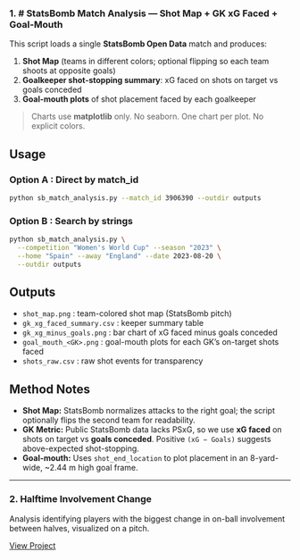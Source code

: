 ### 1. # StatsBomb Match Analysis — Shot Map + GK xG Faced + Goal-Mouth

This script loads a single **StatsBomb Open Data** match and produces:
1) **Shot Map** (teams in different colors; optional flipping so each team shoots at opposite goals)
2) **Goalkeeper shot-stopping summary**: xG faced on shots on target vs goals conceded
3) **Goal-mouth plots** of shot placement faced by each goalkeeper

> Charts use **matplotlib** only. No seaborn. One chart per plot. No explicit colors.

## Usage

### Option A : Direct by match_id
```bash
python sb_match_analysis.py --match_id 3906390 --outdir outputs
```

### Option B : Search by strings
```bash
python sb_match_analysis.py \
  --competition "Women's World Cup" --season "2023" \
  --home "Spain" --away "England" --date 2023-08-20 \
  --outdir outputs
```

## Outputs
- `shot_map.png` : team-colored shot map (StatsBomb pitch)
- `gk_xg_faced_summary.csv` : keeper summary table
- `gk_xg_minus_goals.png` : bar chart of xG faced minus goals conceded
- `goal_mouth_<GK>.png` : goal-mouth plots for each GK’s on-target shots faced
- `shots_raw.csv` : raw shot events for transparency

## Method Notes
- **Shot Map:** StatsBomb normalizes attacks to the right goal; the script optionally flips the second team for readability.
- **GK Metric:** Public StatsBomb data lacks PSxG, so we use **xG faced** on shots on target vs **goals conceded**. Positive `(xG − Goals)` suggests above-expected shot-stopping.
- **Goal-mouth:** Uses `shot_end_location` to plot placement in an 8-yard-wide, ~2.44 m high goal frame.

---
### 2. Halftime Involvement Change
Analysis identifying players with the biggest change in on-ball involvement between halves, visualized on a pitch.

[View Project](halftime_involvement_change/README_impact_involvement_change.md)


